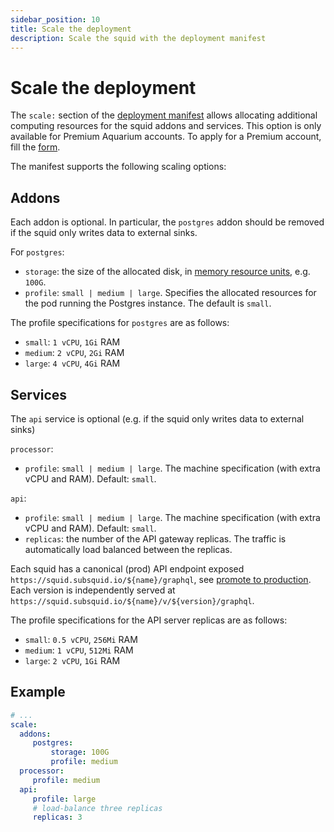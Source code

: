 ```yaml
---
sidebar_position: 10
title: Scale the deployment
description: Scale the squid with the deployment manifest
---
```


# Scale the deployment

The `scale:` section of the [deployment manifest](/deploy-squid/scale) allows allocating additional computing resources for the squid addons and services. This option is only available for Premium Aquarium accounts. To apply for a Premium account, fill the [form](https://luvp4va64ru.typeform.com/to/QrRF66q5).

The manifest supports the following scaling options:

## Addons 

Each addon is optional. In particular, the `postgres` addon should be removed if the squid only writes data to external sinks.

For `postgres`:
- `storage`: the size of the allocated disk, in [memory resource units](https://kubernetes.io/docs/concepts/configuration/manage-resources-containers/#meaning-of-memory), e.g. `100G`.
- `profile`: `small | medium | large`. Specifies the allocated resources for the pod running the Postgres instance. The default is `small`.

The profile specifications for `postgres` are as follows:
- `small`: `1 vCPU`, `1Gi` RAM
- `medium`: `2 vCPU`, `2Gi` RAM
- `large`: `4 vCPU`, `4Gi` RAM

## Services

The `api` service is optional (e.g. if the squid only writes data to external sinks)

`processor`:
 - `profile`: `small | medium | large`. The machine specification (with extra vCPU and RAM). Default: `small`.

`api`:
 - `profile`: `small | medium | large`. The machine specification (with extra vCPU and RAM). Default: `small`.
 - `replicas`: the number of the API gateway replicas. The traffic is automatically load balanced between the replicas.

Each squid has a canonical (prod) API endpoint exposed `https://squid.subsquid.io/${name}/graphql`, see [promote to production](/deploy-squid/promote-to-production). Each version is independently served at `https://squid.subsquid.io/${name}/v/${version}/graphql`.

The profile specifications for the API server replicas are as follows:
- `small`: `0.5 vCPU`, `256Mi` RAM
- `medium`: `1 vCPU`, `512Mi` RAM
- `large`: `2 vCPU`, `1Gi` RAM

## Example

```yaml title="squid.yaml"
# ...
scale:
  addons:
     postgres:
         storage: 100G
         profile: medium
  processor:
     profile: medium
  api:
     profile: large
     # load-balance three replicas
     replicas: 3
```